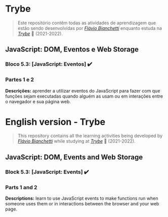 
# Trybe

> Este repositório contêm todas as atividades de aprendizagem que estão sendo desenvolvidas por  _[Flávio Bianchetti](https://www.linkedin.com/in/flaviobianchetti/)_ enquanto estuda na _[Trybe](https://www.betrybe.com/)_ :rocket: (2021-2022).

## JavaScript: DOM, Eventos e Web Storage


### Bloco 5.3: [JavaScript: Eventos] :heavy_check_mark:

### Partes 1 e 2

**Descrições:**  aprender a utilizar eventos do JavaScript para fazer com que funções sejam executadas quando alguém as usam ou em interações entre o navegador e sua página web.

# English version - Trybe

> This repository contains all the learning activities being developed by _[Flávio Bianchetti](https://www.linkedin.com/in/flaviobianchetti/)_ while studying at _[Trybe](https://www.betrybe.com/)_ :rocket: (2021-2022).

## JavaScript: DOM, Events and Web Storage


### Block 5.3: [JavaScript: Events] :heavy_check_mark:

### Parts 1 and 2

**Descriptions:** learn to use JavaScript events to make functions run when someone uses them or in interactions between the browser and your web page.